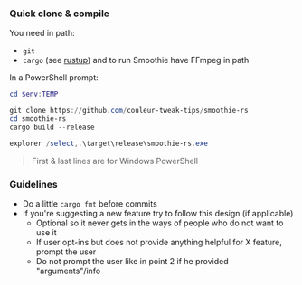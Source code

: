 ### Quick clone & compile

You need in path:
* ``git``
* ``cargo`` (see [rustup](https://rustup.sh))
and to run Smoothie have FFmpeg in path

In a PowerShell prompt:
```PowerShell
cd $env:TEMP

git clone https://github.com/couleur-tweak-tips/smoothie-rs
cd smoothie-rs
cargo build --release

explorer /select,.\target\release\smoothie-rs.exe
```
> First & last lines are for Windows PowerShell

### Guidelines

- Do a little `cargo fmt` before commits
- If you're suggesting a new feature try to follow this design (if applicable)
    * Optional so it never gets in the ways of people who do not want to use it
    * If user opt-ins but does not provide anything helpful for X feature, prompt the user
    * Do not prompt the user like in point 2 if he provided "arguments"/info
